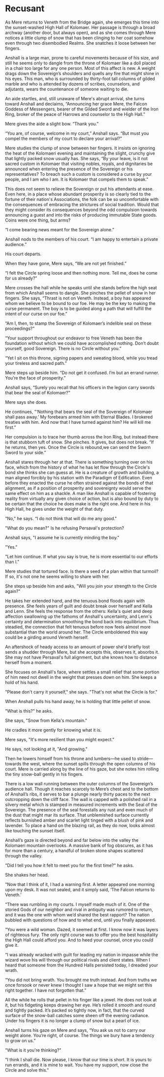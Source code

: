 # Recusant

As Mere returns to Veneth from the Bridge again, she emerges this time into the sunset-washed High Hall of Kolomaer. Her passage is through a broad archway (another door, but always open), and as she comes through Mere notices a little clump of snow that has been clinging to her coat somehow even through two disembodied Realms. She snatches it loose between her fingers.

Anshall is a large man, prone to careful movements because of his size, and still he seems only to dangle from the throne of Kolomaer like a doll placed in a chair too large for any one person. Most of this affect is new. A weight drags down the Sovereign’s shoulders and quells any fire that might shine in his eyes. This man, who is surrounded by thirty-foot tall columns of gilded marble and who is attended by dozens of scribes, counselors, and adjutants, wears the countenance of someone waiting to die.

An aide startles, and, still unaware of Mere's abrupt arrival, she turns toward Anshall and declaims, “Announcing her grace Mere, the Falcon Goddess of Messengers, bearer of the Gilded Sword and wielder of the Iron Ring, broker of the peace of Harrows and counselor to the High Hall.”

Mere gives the aide a slight bow. “Thank you.”

“You are, of course, welcome in my court,” Anshall says. “But must you compel the members of my court to declare your arrival?”

Mere studies the clump of snow between her fingers. It insists on ignoring the heat of the Kolomaeri evening and maintaining the slight, crunchy give that lightly packed snow usually has. She says, “By your leave, is it not sacred custom in Kolomaer that visiting nobles, royals, and dignitaries be announced when entering the presence of the Sovereign or his representatives? To breach such a custom is considered a curse by your people, and I am who I am. It is Kolomaer that compels them to speak."

This does not seem to relieve the Sovereign or put his attendants at ease. Even here, in a place whose abundant prosperity is so clearly tied to the fortune of their nation's Associations, the folk can be so uncomfortable with the consequences of embracing the strictures of social tradition. Would that they might consider its consequences beyond the odd compulsion towards announcing a guest and into the risks of producing immutable State goods. Coins were one thing, but arms?

“I come bearing news meant for the Sovereign alone.”

Anshall nods to the members of his court. “I am happy to entertain a private audience.”

His court departs.

When they have gone, Mere says, “We are not yet finished.”

“I felt the Circle spring loose and then nothing more. Tell me, does he come for us already?”

Mere crosses the hall while he speaks until she stands before the high seat from which Anshall seems to dangle. She pinches the pellet of snow in her fingers. She says, “Thrast is not on Veneth. Instead, a boy has appeared whom we believe to be bound to our foe. He may be the key to making the curse permanent. The boy is to be guided along a path that will fulfill the intent of our curse on our foe.”

“Am I, then, to stamp the Sovereign of Kolomaer’s indelible seal on these proceedings?”

“Your support throughout our endeavor to free Veneth has been the foundation without which we could have accomplished nothing. Don’t doubt yourself, good Sovereign. There is no Circle without you.”

“Yet I sit on this throne, signing papers and sweating blood, while you tread your tireless and sacred path.”

Mere steps up beside him. “Do not get it confused. I’m but an errand runner. You’re the face of prosperity.”

Anshall says, “Surely you recall that his officers in the legion carry swords that bear the seal of Kolomaer?"

Mere says she does.

He continues, "‘Nothing that bears the seal of the Sovereign of Kolomaer shall pass away.’ My forebears armed him with Eternal Blades. I brokered treaties with him. And now that I have turned against him? He will kill me first.”

Her compulsion is to trace her thumb across the Iron Ring, but instead there is that stubborn tuft of snow. She pinches. It gives, but does not break. “If he returns, then yes. Once the Circle is rebound,we can send the Sworn Sword to your side.”

Anshall stares through her at that. There is something turning over on his face, which from the history of what he has let flow through the Circle's bond she thinks she can guess at. He is a creature of growth and building, a man aligned forcibly by his station with the Paradigm of Edification. Even before they enacted the curse he often strained against the bonds of that alignment, as if a position of prosperity and sovereignty would serve the same effect on him as a shackle. A man like Anshall is capable of fostering reality from virtually any given choice of action, but is also bound by duty to be certain that the choice he does make is the right one. And here in his High Hall, he gives under the weight of that duty.

"No," he says. “I do not think that will do me any good."

"What do you mean?" Is he refusing Persaval's protection? 

Anshall says, "I assume he is currently minding the boy."

"Yes."

"Let him continue. If what you say is true, he is more essential to our efforts than I."

Mere studies that tortured face. Is there a seed of a plan within that turmoil? If so, it's not one he seems willing to share with her.

She steps up beside him and asks, "Will you join your strength to the Circle again?"

He takes her extended hand, and the tenuous bond floods again with presence. She feels years of guilt and doubt break over herself and Kella and Lenn. She feels the response from the others: Kella's quiet and deep affection swallowing up the fathoms of Anshall's uncertainty, and Lenn's certainty and determination smoothing the bond back into equilibrium. Thus steadied, the connection that felt tenuous before now feels almost more substantial than the world around her. The Circle emboldened this way could be a girding around Veneth herself.

An aftershock of heady access to an amount of power she'd briefly lost sends a shudder through Mere, but she accepts this, observes it, absorbs it. She may not have Persaval's full alignment, but she knows how to distance herself from a moment.

She focuses on Anshall's face, where settles a small relief that some portion of him need not dwell in the weight that presses down on him. She keeps a hold of his hand.

"Please don't carry it yourself," she says. "That's not what the Circle is for."

When Anshall pulls his hand away, he is holding that little pellet of snow.

"What is this?" he asks.

She says, "Snow from Kella's mountain."

He cradles it more gently for knowing what it is.

Mere says, "It's more resilient than you might expect."

He says, not looking at it, "And growing."

Then he lowers himself from his throne and lumbers—he used to stride—towards the west, where the sunset spills through the open columns of his court. Mere is carried along by the line of his gaze, but she notes him rolling the tiny snow-ball gently in his fingers.

There is a low wall running between the outer columns of the Sovereign’s audience hall. Though it reaches scarcely to Mere’s chest and to the bottom of Anshall’s ribs, it serves to bar a plunge nearly thirty paces to the next outcropping down the cliff face. The wall is capped with a polished rail in a silvery metal which is stamped in measured increments with the Seal of the Sovereign. The presence of the seal forestalls any rust and even much of the dust that might mar its surface. That unblemished surface currently reflects burnished amber and scarlet light tinged with a blush of pink and lavender. To place a hand on the blazing rail, as they do now, looks almost like touching the sunset itself.

Anshall’s gaze is directed beyond and far below into the valley the Kolomaeri mountain overlooks. A massive bank of fog obscures, as it has for more than a century, a handful of broken stone shapes scattered through the valley.

"Did I tell you how it felt to meet you for the first time?" he asks.

She shakes her head.

"Now that I think of it, I had a warning first. A letter appeared one morning upon my desk. It was not sealed, and it simply said, ‘The Falcon returns to Veneth.’

“There was rumbling in my courts. I myself made much of it. One of the storied Gods of our neighbor and rival in antiquity was rumored to return, and it was the one with whom we’d shared the best rapport? The nation bubbled with questions of how and to what end, until you finally appeared.

“You were a wild woman. Dazed, it seemed at first. I know now it was layers of righteous fury. The only right course was to offer you the best hospitality the High Hall could afford you. And to heed your counsel, once you could give it.

“I was already wracked with guilt for leading my nation in impasse while the wizard wove his will through our political rivals and client states. When I heard that someone from the Hundred Halls persisted today, I dreaded your wrath.

“You did not bring wrath. You brought me truth instead. And from truths we once forsook or never knew I thought I saw a hope that we might set this right together. I have not forgotten that.”

All the while he rolls that pellet in his finger like a jewel. He does not look at it, but his fidgeting keeps drawing her eye. He’s rolled it smooth and round and tightly packed. It’s packed so tightly now, in fact, that the curved surface of the snow-ball catches some sheen off the evening radiance. Under his fingers it is no longer a clump of snow but a pearl of ice.

Anshall turns his gaze on Mere and says, “You ask us not to carry our weight alone. You’re right, of course. The things we bury have a tendency to grow on us.”

"What is it you're thinking?"

"I think I shall die. Now please, I know that our time is short. It is yours to run errands, and it is mine to wait. You have my support, now close the Circle and solve this."
